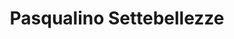 ---
layout: post
title: Pasqualino Settebellezze
director: Lina Wertmüller
year: 1975
cover: https://images.mubicdn.net/images/film/12840/cache-12036-1579662292/image-w1280.jpg
---